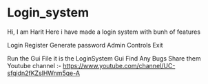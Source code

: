 # Login_system
Hi, I am Harit Here i have made a login system with bunh of features

Login 
Register
Generate password
Admin Controls
Exit

Run the Gui File it is the LoginSystem Gui 
Find Any Bugs Share them
Youtube channel :- https://www.youtube.com/channel/UC-sfqidn2fKZslHWnm5qe-A
